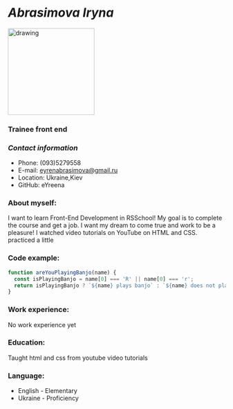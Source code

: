 # *Abrasimova Iryna*
<img src="https://user-images.githubusercontent.com/105793511/171056382-44268935-a44e-49c8-9f45-36f4280711d3.jpg" alt="drawing" width="200">

### Trainee front end
### *Contact information*
* Phone: (093)5279558
* E-mail: eyrenabrasimova@gmail.ru
* Location: Ukraine,Kiev
* GitHub: eYreena
### **About myself**:
I want to learn Front-End Development in RSSchool!
My goal is to complete the course and get a job. I want my dream to come true and work to be a pleasure!
I watched video tutorials on YouTube on HTML and CSS. practiced a little
### Code example:
```js
function areYouPlayingBanjo(name) {
  const isPlayingBanjo = name[0] === 'R' || name[0] === 'r';
  return isPlayingBanjo ? `${name} plays banjo` : `${name} does not play banjo`;
}
```
### **Work experience**:
No work experience yet

### Education:
Taught html and css from youtube video tutorials

### Language:
* English - Elementary
* Ukraine - Proficiency


